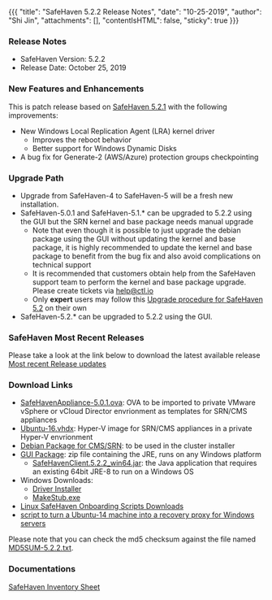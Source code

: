 {{{
  "title": "SafeHaven 5.2.2 Release Notes",
  "date": "10-25-2019",
  "author": "Shi Jin",
  "attachments": [],
  "contentIsHTML": false,
  "sticky": true
}}}

### Release Notes

- SafeHaven Version: 5.2.2
- Release Date: October 25, 2019

### New Features and Enhancements
This is patch release based on [SafeHaven 5.2.1](SafeHaven5.2.1-Release-Notes.md) with the following improvements:
- New Windows Local Replication Agent (LRA) kernel driver
  - Improves the reboot behavior
  - Better support for Windows Dynamic Disks
- A bug fix for Generate-2 (AWS/Azure) protection groups checkpointing

### Upgrade Path
* Upgrade from SafeHaven-4 to SafeHaven-5 will be a fresh new installation.
* SafeHaven-5.0.1 and SafeHaven-5.1.* can be upgraded to 5.2.2 using the GUI but the SRN kernel and base package needs manual upgrade
  * Note that even though it is possible to just upgrade the debian package using the GUI without updating the kernel and base package, it is highly recommended to update the kernel and base package to benefit from the bug fix and also avoid complications on technical support
  * It is recommended that customers obtain help from the SafeHaven support team to perform the kernel and base package upgrade. Please create tickets via help@ctl.io
  * Only **expert** users may follow this [Upgrade procedure for SafeHaven 5.2](SH-5.1-Upgrade-5.2.md) on their own
* SafeHaven-5.2.* can be upgraded to 5.2.2 using the GUI.  

### SafeHaven Most Recent Releases
Please take a look at the link below to download the latest available release  
[Most recent Release updates](../Overview/Most-Recent-SafeHaven-Release-Updates.md)

### Download Links
* [SafeHavenAppliance-5.0.1.ova](https://download.safehaven.ctl.io/SH-5.0.1/SafeHavenAppliance-5.0.1.ova): OVA to be imported to private VMware vSphere or vCloud Director envrionment as templates for SRN/CMS appliances
* [Ubuntu-16.vhdx](https://download.safehaven.ctl.io/SH-5.0.0/Ubuntu-16.vhdx): Hyper-V image for SRN/CMS appliances in a private Hyper-V envrionment
* [Debian Package for CMS/SRN](https://download.safehaven.ctl.io/SH-5.2.2/safehaven-5.2.2.deb): to be used in the cluster installer
* [GUI Package](https://download.safehaven.ctl.io/SH-5.2.2/SafeHavenConsole-5.2.2.zip): zip file containing the JRE, runs on any Windows platform
  * [SafeHavenClient.5.2.2_win64.jar](https://download.safehaven.ctl.io/SH-5.2.2/SafeHavenClient.5.2.2_win64.jar): the Java application that requires an existing 64bit JRE-8 to run on a Windows OS
* Windows Downloads:
  * [Driver Installer](https://download.safehaven.ctl.io/SH-5.2.2/safehaven_windows_driver-5.2.2.exe)
  * [MakeStub.exe](https://download.safehaven.ctl.io/SH-5.2.2/MakeStub-5.2.2.exe)
* [Linux SafeHaven Onboarding Scripts Downloads](linux-onboarding-releases.md)
* [script to turn a Ubuntu-14 machine into a recovery proxy for Windows servers](https://download.safehaven.ctl.io/SH-5.2.2/makestub_for_windows.sh)

Please note that you can check the md5 checksum against the file named [MD5SUM-5.2.2.txt](https://download.safehaven.ctl.io/SH-5.2.2/MD5SUM-5.2.2.txt).

### Documentations
[SafeHaven Inventory Sheet](https://download.safehaven.ctl.io/SH-5-Docs/SafeHaven-Inventory-Sheet-Azure.xlsm)
 
